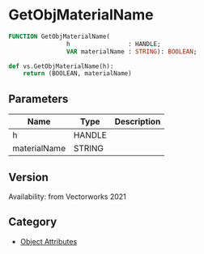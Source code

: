 # GetObjMaterialName

```pascal
FUNCTION GetObjMaterialName(
				h                : HANDLE;
				VAR materialName : STRING): BOOLEAN;
```

```python
def vs.GetObjMaterialName(h):
    return (BOOLEAN, materialName)
```

## Parameters
|Name|Type|Description|
|---|---|---|
|h|HANDLE|   |
|materialName|STRING|   |

## Version
Availability: from Vectorworks 2021

## Category
* [Object Attributes](../Categories/Object%20Attributes.md)
